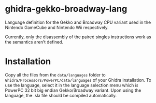 # ghidra-gekko-broadway-lang
Language definition for the Gekko and Broadway CPU variant used in the Nintendo GameCube and Nintendo Wii respectively.

Currently, only the disassembly of the paired singles instructions work as the semantics aren't defined.

# Installation

Copy all the files from the `data/languages` folder to `Ghidra/Processors/PowerPC/data/languages` of your Ghidra installation. To use the language, select it in the language selection menu which is PowerPC 32 bit big endian Gekko/Broadway variant. Upon using the language, the .sla file should be compiled automatically.
